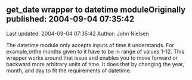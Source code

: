 ## get_date wrapper to datetime moduleOriginally published: 2004-09-04 07:35:42 
Last updated: 2004-09-04 07:35:42 
Author: John Nielsen 
 
The datetime module only accepts inputs of time it understands. For example,\nthe months given to it have to be in range of values 1-12. This wrapper works around that issue and enables you to move forward or backward more arbitrary units of time. It does that by changing the year, month, and day to fit the requirements of datetime.